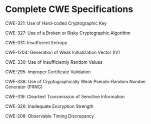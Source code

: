 

# Complete CWE Specifications

CWE-321: Use of Hard-coded Cryptographic Key

CWE-327: Use of a Broken or Risky Cryptographic Algorithm

CWE-331: Insufficient Entropy

CWE-1204: Generation of Weak Initialization Vector (IV)

CWE-330: Use of Insufficiently Random Values

CWE-295: Improper Certificate Validation

CWE-338: Use of Cryptographically Weak Pseudo-Random Number Generator (PRNG)

CWE-319: Cleartext Transmission of Sensitive Information

CWE-326: Inadequate Encryption Strength

CWE-208: Observable Timing Discrepancy